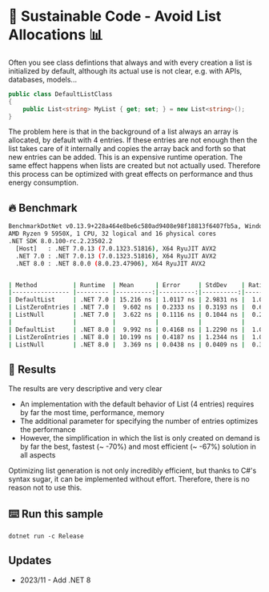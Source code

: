 # 🌳 Sustainable Code - Avoid List Allocations 📊 

Often you see class defintions that always and with every creation a list is initialized by default, although its actual use is not clear, e.g. with APIs, databases, models...

```csharp
public class DefaultListClass
{
    public List<string> MyList { get; set; } = new List<string>();
}
```

The problem here is that in the background of a list always an array is allocated, by default with 4 entries. If these entries are not enough then the list takes care of it internally and copies the array back and forth so that new entries can be added. This is an expensive runtime operation.
The same effect happens when lists are created but not actually used. Therefore this process can be optimized with great effects on performance and thus energy consumption.

## 🔥 Benchmark

```sh
BenchmarkDotNet v0.13.9+228a464e8be6c580ad9408e98f18813f6407fb5a, Windows 10 (10.0.19045.3570/22H2/2022Update)
AMD Ryzen 9 5950X, 1 CPU, 32 logical and 16 physical cores
.NET SDK 8.0.100-rc.2.23502.2
  [Host]   : .NET 7.0.13 (7.0.1323.51816), X64 RyuJIT AVX2
  .NET 7.0 : .NET 7.0.13 (7.0.1323.51816), X64 RyuJIT AVX2
  .NET 8.0 : .NET 8.0.0 (8.0.23.47906), X64 RyuJIT AVX2


| Method          | Runtime  | Mean      | Error     | StdDev    | Ratio | RatioSD | Gen0   | Allocated | Alloc Ratio |
|---------------- |--------- |----------:|----------:|----------:|------:|--------:|-------:|----------:|------------:|
| DefaultList     | .NET 7.0 | 15.216 ns | 1.0117 ns | 2.9831 ns |  1.00 |    0.00 | 0.0033 |      56 B |        1.00 |
| ListZeroEntries | .NET 7.0 |  9.602 ns | 0.2333 ns | 0.3193 ns |  0.67 |    0.15 | 0.0033 |      56 B |        1.00 |
| ListNull        | .NET 7.0 |  3.622 ns | 0.1116 ns | 0.1044 ns |  0.22 |    0.04 | 0.0014 |      24 B |        0.43 |
|                 |          |           |           |           |       |         |        |           |             |
| DefaultList     | .NET 8.0 |  9.992 ns | 0.4168 ns | 1.2290 ns |  1.00 |    0.00 | 0.0033 |      56 B |        1.00 |
| ListZeroEntries | .NET 8.0 | 10.199 ns | 0.4187 ns | 1.2344 ns |  1.04 |    0.21 | 0.0033 |      56 B |        1.00 |
| ListNull        | .NET 8.0 |  3.369 ns | 0.0438 ns | 0.0409 ns |  0.36 |    0.04 | 0.0014 |      24 B |        0.43 |
```

## 🏁 Results

The results are very descriptive and very clear

- An implementation with the default behavior of List (4 entries) requires by far the most time, performance, memory
- The additional parameter for specifying the number of entries optimizes the performance
- However, the simplification in which the list is only created on demand is by far the best, fastest (~ -70%) and most efficient (~ -67%) solution in all aspects


Optimizing list generation is not only incredibly efficient, but thanks to C#'s syntax sugar, it can be implemented without effort. 
Therefore, there is no reason not to use this.


## ⌨️ Run this sample

```shell
dotnet run -c Release
```

## Updates

- 2023/11 - Add .NET 8
